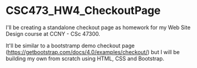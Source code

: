 # CSC473_HW4_CheckoutPage
 
 
I'll be creating a standalone checkout page as homework for my Web Site Design course at CCNY - CSc 47300.

It'll be similar to a bootstramp demo checkout page (https://getbootstrap.com/docs/4.0/examples/checkout/) but I will be building my own from scratch using HTML, CSS and Bootstrap.

